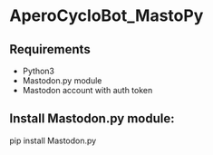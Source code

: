 # AperoCycloBot_MastoPy
## Requirements
 * Python3
 * Mastodon.py module
 * Mastodon account with auth token

## Install Mastodon.py module:
  pip install Mastodon.py
